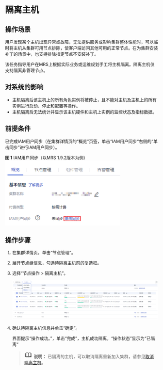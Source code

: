 # 隔离主机<a name="mrs_01_0212"></a>

## 操作场景<a name="section6535825520147"></a>

用户发现某个主机出现异常或故障，无法提供服务或影响集群整体性能时，可以临时将主机从集群可用节点排除，使客户端访问其他可用的正常节点。在为集群安装补丁的场景中，也支持排除指定节点不安装补丁。

该任务指导用户在MRS上根据实际业务或运维规划手工将主机隔离。隔离主机仅支持隔离非管理节点。

## 对系统的影响<a name="section1812132520224"></a>

-   主机隔离后该主机上的所有角色实例将被停止，且不能对主机及主机上的所有实例进行启动、停止和配置等操作。
-   主机隔离后无法统计并显示该主机硬件和主机上实例的监控状态及指标数据。

## 前提条件<a name="section19851821141510"></a>

已完成IAM用户同步（在集群详情页的“概览”页签，单击“IAM用户同步“右侧的“单击同步”进行IAM用户同步）。

**图 1**  IAM用户同步（以MRS 1.9.2版本为例）<a name="zh-cn_topic_0173397554_zh-cn_topic_0173397446_fig147531617121511"></a>  
![](figures/IAM用户同步（以MRS-1-9-2版本为例）-25.png "IAM用户同步（以MRS-1-9-2版本为例）-25")

## 操作步骤<a name="section4713394420240"></a>

1.  在集群详情页，单击“节点管理”。
2.  展开节点组信息，勾选待隔离主机前的复选框。
3.  选择“节点操作 \> 隔离主机”。

    ![](figures/5-22-12-隔离主机.png)

4.  确认待隔离主机信息并单击“确定”。

    界面提示“操作成功。”，单击“完成”，主机成功隔离，“操作状态”显示为“已隔离”

    >![](public_sys-resources/icon-note.gif) **说明：** 
    >已隔离的主机，可以取消隔离重新加入集群，请参见[取消隔离主机](取消隔离主机.md)。


